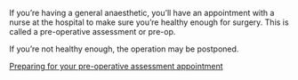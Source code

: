 If you’re having a general anaesthetic, you’ll have an appointment with a
nurse at the hospital to make sure you’re healthy enough for surgery. This is
called a pre-operative assessment or pre-op.

If you’re not healthy enough, the operation may be postponed.

[Preparing for your pre-operative assessment appointment](/conditions/hernia/surgery-guide/preparing-for-your-pre-op)
